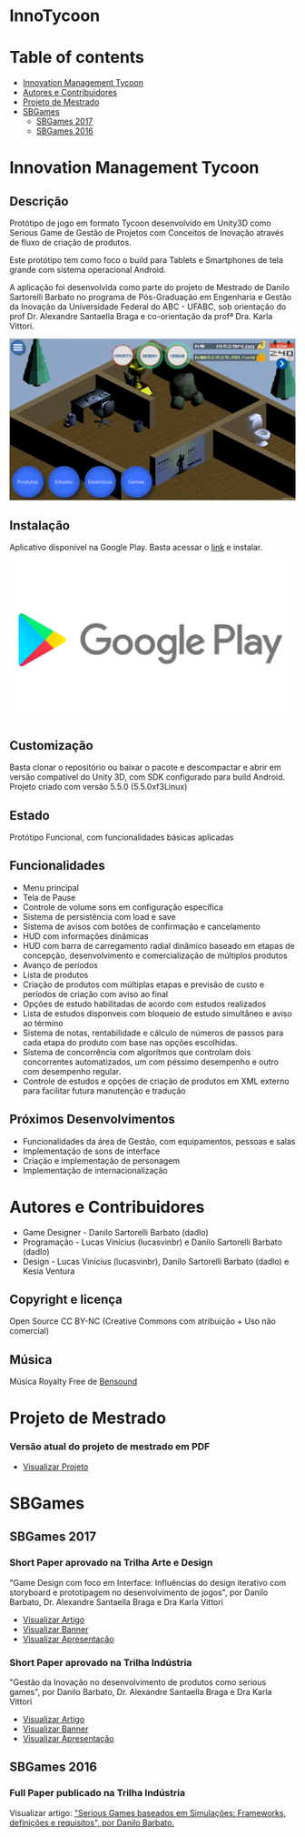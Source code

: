 InnoTycoon
==========

Table of contents
=================

  * [Innovation Management Tycoon](#innovation-management-tycoon)
  * [Autores e Contribuidores](#autores-e-contribuidores)
  * [Projeto de Mestrado](#projeto-de-mestrado)
  * [SBGames](#sbgames)
    * [SBGames 2017](#sbgames-2017)
    * [SBGames 2016](#sbgames-2016)



Innovation Management Tycoon
============================


Descrição
---------

Protótipo de jogo em formato Tycoon desenvolvido em Unity3D como Serious Game de Gestão de Projetos com Conceitos de Inovação através de fluxo de criação de produtos.

Este protótipo tem como foco o build para Tablets e Smartphones de tela grande com sistema operacional Android.

A aplicação foi desenvolvida como parte do projeto de Mestrado de Danilo Sartorelli Barbato no programa de Pós-Graduação em Engenharia e Gestão da Inovação da Universidade Federal do ABC - UFABC, sob orientação do prof Dr. Alexandre Santaella Braga e co-orientação da profª Dra. Karla Vittori.

![Tela principal do protótipo](https://raw.githubusercontent.com/Dadlo/innovation.management.tycoon/master/SBGames/telaprincipal.png)


Instalação
----------

Aplicativo disponível na Google Play.
Basta acessar o [link](https://play.google.com/store/apps/details?id=innovation.management.tycoon) e instalar.

[![Google Play](https://raw.githubusercontent.com/Dadlo/innovation.management.tycoon/master/SBGames/googleplay.png)](https://play.google.com/store/apps/details?id=innovation.management.tycoon)


Customização
------------

Basta clonar o repositório ou baixar o pacote e descompactar e abrir em versão compatível do Unity 3D, com SDK configurado para build Android.
Projeto criado com versão 5.5.0 (5.5.0xf3Linux)


Estado
------

Protótipo Funcional, com funcionalidades básicas aplicadas


Funcionalidades
---------------

* Menu principal
* Tela de Pause
* Controle de volume sons em configuração específica
* Sistema de persistência com load e save
* Sistema de avisos com botões de confirmação e cancelamento
* HUD com informações dinâmicas
* HUD com barra de carregamento radial dinâmico baseado em etapas de concepção, desenvolvimento e comercialização de múltiplos produtos
* Avanço de períodos
* Lista de produtos
* Criação de produtos com múltiplas etapas e previsão de custo e períodos de criação com aviso ao final
* Opções de estudo habilitadas de acordo com estudos realizados
* Lista de estudos disponveis com bloqueio de estudo simultâneo e aviso ao término
* Sistema de notas, rentabilidade e cálculo de números de passos para cada etapa do produto com base nas opções escolhidas.
* Sistema de concorrência com algorítmos que controlam dois concorrentes automatizados, um com péssimo desempenho e outro com desempenho regular.
* Controle de estudos e opções de criação de produtos em XML externo para facilitar futura manutenção e tradução


Próximos Desenvolvimentos
-------------------------

* Funcionalidades da área de Gestão, com equipamentos, pessoas e salas
* Implementação de sons de interface
* Criação e implementação de personagem
* Implementação de internacionalização


Autores e Contribuidores
========================

* Game Designer - Danilo Sartorelli Barbato (dadlo)
* Programação - Lucas Vinícius (lucasvinbr) e Danilo Sartorelli Barbato (dadlo)
* Design - Lucas Vinícius (lucasvinbr), Danilo Sartorelli Barbato (dadlo) e Kesia Ventura


Copyright e licença
-------------------

Open Source CC BY-NC (Creative Commons com atribuição + Uso não comercial)


Música
------

Música Royalty Free de [Bensound](http://www.bensound.com/)


Projeto de Mestrado
===================

### Versão atual do projeto de mestrado em PDF

* [Visualizar Projeto](https://raw.githubusercontent.com/Dadlo/innovation.management.tycoon/master/SBGames/projeto-mestrado-v14.pdf
)

SBGames
=======

SBGames 2017
------------

### Short Paper aprovado na Trilha Arte e Design

"Game Design com foco em Interface: Influências do design iterativo com storyboard e prototipagem no desenvolvimento de jogos", por Danilo Barbato, Dr. Alexandre Santaella Braga e Dra Karla Vittori

* [Visualizar Artigo](https://raw.githubusercontent.com/Dadlo/innovation.management.tycoon/master/SBGames/game-design-com-foco-em-interface.pdf)
* [Visualizar Banner](https://raw.githubusercontent.com/Dadlo/innovation.management.tycoon/master/SBGames/banner-game-design-com-foco-em-interface.pdf)
* [Visualizar Apresentação](https://raw.githubusercontent.com/Dadlo/innovation.management.tycoon/master/SBGames/apresentacao--game-design-com-foco-em-interface.pdf)

### Short Paper aprovado na Trilha Indústria

"Gestão da Inovação no desenvolvimento de produtos como serious games", por Danilo Barbato, Dr. Alexandre Santaella Braga e Dra Karla Vittori

* [Visualizar Artigo](https://raw.githubusercontent.com/Dadlo/innovation.management.tycoon/master/SBGames/gestao-da-inovacao-no-desenvolvimento-de-produtos-como-serious-games.pdf)
* [Visualizar Banner](https://raw.githubusercontent.com/Dadlo/innovation.management.tycoon/master/SBGames/banner-gestao-da-inovacao-no-desenvolvimento-de-produtos-como-serious-games.pdf)
* [Visualizar Apresentação](https://raw.githubusercontent.com/Dadlo/innovation.management.tycoon/master/SBGames/apresentacao--game-design-com-foco-em-interface.pdf)


SBGames 2016
------------

### Full Paper publicado na Trilha Indústria

Visualizar artigo: ["Serious Games baseados em Simulações: Frameworks, definições e requisitos", por Danilo Barbato.](http://www.sbgames.org/sbgames2016/downloads/anais/160391.pdf)
